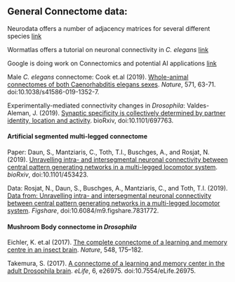 ## General Connectome data:  

Neurodata offers a number of adjacency matrices for several different species   [link](https://neurodata.io/project/connectomes/)  

Wormatlas offers a tutorial on neuronal connectivity in _C. elegans_   [link](http://www.wormatlas.org/neuronalwiring.html)

Google is doing work on Connectomics and potential AI applications   [link](https://ai.google/research/teams/perception/connectomics/)

Male _C. elegans_ connectome: Cook et.al (2019). [Whole-animal connectomes of both Caenorhabditis elegans sexes](https://www.nature.com/articles/s41586-019-1352-7). _Nature_, 571, 63-71. doi:10.1038/s41586-019-1352-7.

Experimentally-mediated connectivity changes in _Drosophila_: Valdes-Aleman, J. (2019). [Synaptic specificity is collectively determined by partner identity, location and activity](https://www.biorxiv.org/content/10.1101/697763v1). bioRxiv, doi:10.1101/697763.

#### Artificial segmented multi-legged connectome

Paper: 
Daun, S., Mantziaris, C., Toth, T.I., Buschges, A., and Rosjat, N. (2019). [Unravelling intra- and intersegmental neuronal 
connectivity between central pattern generating networks in a multi-legged locomotor system](https://www.biorxiv.org/content/10.1101/453423v4). _bioRxiv_, doi:10.1101/453423.

Data:
Rosjat, N., Daun, S., Buschges, A., Mantziaris, C., and Toth, T.I. (2019). [Data from: Unravelling intra- and intersegmental neuronal connectivity between central pattern generating networks in a multi-legged locomotor system](https://doi.org/10.6084/m9.figshare.7831772.v1). _Figshare_, doi:10.6084/m9.figshare.7831772.

#### Mushroom Body connectome in _Drosophila_
Eichler, K. et.al (2017). [The complete connectome of a learning and memory centre in an insect brain](https://www.nature.com/articles/nature23455). _Nature_, 548, 175–182.

Takemura, S. (2017). [A connectome of a learning and memory center in the adult Drosophila brain](https://elifesciences.org/articles/26975). _eLife_, 6, e26975. doi:10.7554/eLife.26975.
